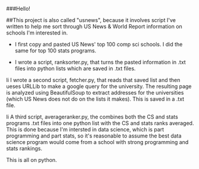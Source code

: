 ###Hello!

##This project is also called "usnews", because it involves script I've written to help me sort through US News & World Report information
on schools I'm interested in.

* I first copy and pasted US News' top 100 comp sci schools. I did the same for top 100 stats programs.

* I wrote a script, ranksorter.py, that turns the pasted information in .txt files into python lists which are saved
in .txt files.

li I wrote a second script, fetcher.py, that reads that saved list and then ueses URLLib to make a
google query for the university. The resulting page is analyzed using BeautifulSoup to extract
addresses for the universities (which US News does not do on the lists it makes). This is saved in a .txt file.

li A third script, averageranker.py, the combines both the CS and stats programs .txt files into one
python list with the CS and stats ranks averaged. This is done because I'm intersted in data science, 
which is part programming and part stats, so it's reasonable to assume the best data science program would come
from a  school with strong programming and stats rankings.

This is all on python.
